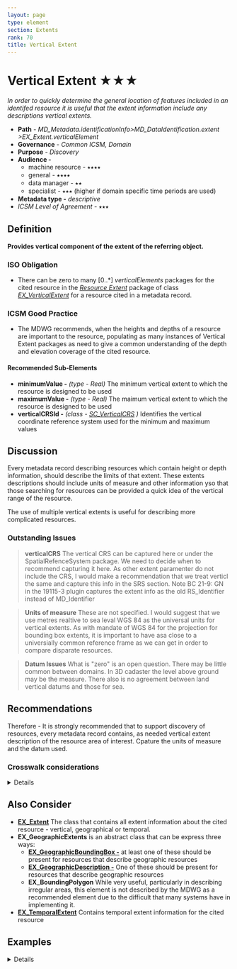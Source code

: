 ```yaml
---
layout: page
type: element
section: Extents
rank: 70
title: Vertical Extent
---
```

# Vertical Extent ★★★

*In order to quickly determine the general location of features included in an identifed resource it is useful that the extent information include any descriptions vertical extents.*

- **Path** - *MD_Metadata.identificationInfo>MD_DataIdentification.extent >EX_Extent.verticalElement*
- **Governance** - *Common ICSM, Domain*
- **Purpose** - *Discovery*
- **Audience -**
  - machine resource - ⭑⭑⭑⭑
  - general - ⭑⭑⭑⭑
  - data manager - ⭑⭑
  - specialist - ⭑⭑⭑ (higher if domain specific time periods are used)
- **Metadata type -** *descriptive*
- *ICSM Level of Agreement* - ⭑⭑⭑

## Definition
**Provides vertical component of the extent of the referring object.**

### ISO Obligation
- There can be zero to many [0..\*] *verticalElements* packages for the cited resource in the *[Resource Extent](./ResourceExtent)* package of class *[EX_VerticalExtent](http://wiki.esipfed.org/index.php/EX_VerticalExtent)* for a resource cited in a metadata record. 

### ICSM Good Practice
- The MDWG recommends, when the heights and depths of a resource are important to the resource, populating as many instances of Vertical Extent packages as need to give a common understanding of the depth and elevation coverage of the cited resource.

#### Recommended Sub-Elements
- **minimumValue -** *(type - Real)* The minimum vertical extent to which the resource is designed to be used
- **maximumValue -** *(type - Real)* The maimum vertical extent to which the resource is designed to be used
- **verticalCRSId -** *(class - [SC_VerticalCRS](http://wiki.esipfed.org/index.php/VerticalCRS)
)* Identifies the vertical coordinate reference system used for the minimum and maximum values

## Discussion
Every metadata record describing resources which contain height or depth information, should describe the limits of that extent. These extents descriptions should include units of measure and other information yso that those searching for resources can be provided a quick idea of the vertical range of the resource. 

The use of multiple vertical extents is useful for describing more complicated resources.

### Outstanding Issues
> **verticalCRS**
The vertical CRS can be captured here or under the SpatialRefenceSystem package. We need to decide when to recommend capturing it here. As other extent paramenter do not include the CRS, I would make a recommendation that we treat verticl the same and capture this info in the SRS section.
> Note BC 21-9: GN in the 19115-3 plugin captures the extent info as the old RS_Identifier instead of MD_Identifier

> **Units of measure**
These are not specified.  I would suggest that we use metres realtive to sea leval WGS 84 as the universal units for vertical extents. As with mandate of WGS 84 for the projection for bounding box extents, it is important to have asa close to a universially common reference frame as we can get in order to compare disparate resources.

> **Datum Issues**
What is "zero" is an open question. There may be little common between domains. In 3D cadaster the level above ground may be the measure. There also is no agreement between land vertical datums and those for sea.

## Recommendations
Therefore - It is strongly recommended that to support discovery of resources, every metadata record contains, as needed vertical extent description of the resource area of interest.  Cpature the units of measure and the datum used.

### Crosswalk considerations

<details>

#### Dublin core / CKAN / data.govt.nz {if any}
Mapping to CKAN and Dublin core elements, particularly as used by data.gov.au needs discussion

#### DCAT
Maps to `dct.spatial`

#### RIF-CS
Maps to `Coverage/Spatial`

</details>

## Also Consider
- **[EX_Extent](./ResourceExtent)** The class that contains all extent information about the cited resource - vertical, geographical or temporal.
- **EX_GeographicExtents** is an abstract class that can be express three ways:
  - **[EX_GeographicBoundingBox -](./ExtentBoundingBox)**  at least one of these should be present for resources that describe geographic resources
  - **[EX_GeographicDescription -](./ExtentGeographicDescription)**  One of these should be present for resources that describe geographic resources
  - **EX_BoundingPolygon**  While very useful, particularly in describing irregular areas, this element is not described by the MDWG as a recommended element due to the difficult that many systems have in implementing it.
- **[EX_TemporalExtent](./TemporalExtents)** Contains temporal extent information for the cited resource

## Examples

<details>

### XML
```
<mdb:MD_Metadata>
....
    <mdb:identificationInfo>
      <mri:MD_DataIdentification>
         ....
          <mri:extent>
            <gex:EX_Extent>
               <gex:verticalElement>
                  <gex:EX_VerticalExtent>
                     <gex:minimumValue>
                        <gco:Real>-1000</gco:Real>
                     </gex:minimumValue>
                     <gex:maximumValue>
                        <gco:Real>1000</gco:Real>
                     </gex:maximumValue>
                     <gex:verticalCRSId>
                        <mrs:MD_ReferenceSystem>
                           <gmd:referenceSystemInfo xmlns:gmd="http://www.isotc211.org/2005/gmd">
                              <gmd:MD_ReferenceSystem>
                                 <gmd:referenceSystemIdentifier>
                                    <gmd:RS_Identifier>
                                       <gmd:code>
                                          <gco:CharacterString xmlns:gco="http://www.isotc211.org/2005/gco">WGS 84 (EPSG:4326)</gco:CharacterString>
                                       </gmd:code>
                                       <gmd:codeSpace>
                                          <gco:CharacterString xmlns:gco="http://www.isotc211.org/2005/gco">EPSG</gco:CharacterString>
                                       </gmd:codeSpace>
                                       <gmd:version>
                                          <gco:CharacterString xmlns:gco="http://www.isotc211.org/2005/gco">8.6</gco:CharacterString>
                                       </gmd:version>
                                    </gmd:RS_Identifier>
                                 </gmd:referenceSystemIdentifier>
                              </gmd:MD_ReferenceSystem>
                           </gmd:referenceSystemInfo>
                        </mrs:MD_ReferenceSystem>
                     </gex:verticalCRSId>
                  </gex:EX_VerticalExtent>
               </gex:verticalElement>
            </gex:EX_Extent>
         </mri:extent>
      ....
      </mri:MD_DataIdentification>
   </mdb:identificationInfo>
....
</mdb:MD_Metadata>
```

### UML diagrams
Recommended elements highlighted in Yellow
![ExVertical](../images/EX_Vertical.png)

</details>
